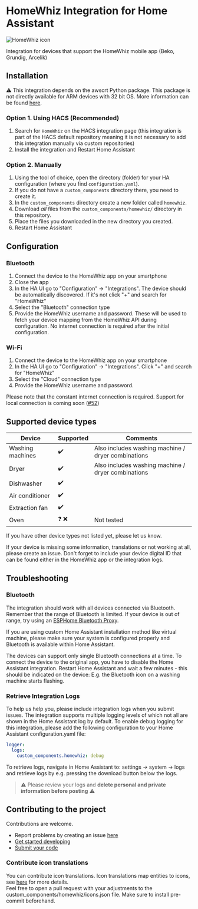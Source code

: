 # HomeWhiz Integration for Home Assistant

![HomeWhiz icon](./icons/icon.png)

Integration for devices that support the HomeWhiz mobile app (Beko, Grundig, Arcelik)

## Installation

⚠️ This integration depends on the awscrt Python package. This package is not directly available for ARM devices with 32 bit OS. More information can be found [here](https://github.com/home-assistant-HomeWhiz/home-assistant-HomeWhiz/issues/97).

### Option 1. Using HACS (Recommended)

1. Search for `HomeWhiz` on the HACS integration page (this integration is part of the HACS default repository meaning it is not necessary to add this integration manually via custom repositories)
2. Install the integration and Restart Home Assistant

### Option 2. Manually

1. Using the tool of choice, open the directory (folder) for your HA configuration (where you find `configuration.yaml`).
2. If you do not have a `custom_components` directory there, you need to create it.
3. In the `custom_components` directory create a new folder called `homewhiz`.
4. Download _all_ files from the `custom_components/homewhiz/` directory in this repository.
5. Place the files you downloaded in the new directory you created.
6. Restart Home Assistant

## Configuration

### Bluetooth

1. Connect the device to the HomeWhiz app on your smartphone
2. Close the app
3. In the HA UI go to "Configuration" -> "Integrations". The device should be automatically discovered. If it's not click "+" and search for "HomeWhiz"
4. Select the "Bluetooth" connection type
5. Provide the HomeWhiz username and password. These will be used to fetch your device mapping from the HomeWhiz API during configuration. No internet connection is required after the initial configuration.

### Wi-Fi

1. Connect the device to the HomeWhiz app on your smartphone
2. In the HA UI go to "Configuration" -> "Integrations". Click "+" and search for "HomeWhiz"
3. Select the "Cloud" connection type
4. Provide the HomeWhiz username and password.

Please note that the constant internet connection is required. Support for local connection is coming soon ([#52](https://github.com/rowysock/home-assistant-HomeWhiz/issues/52))

## Supported device types

| Device           | Supported          | Comments                                           |
| ---------------- | ------------------ | -------------------------------------------------- |
| Washing machines | :heavy_check_mark: | Also includes washing machine / dryer combinations |
| Dryer            | :heavy_check_mark: | Also includes washing machine / dryer combinations |
| Dishwasher       | :heavy_check_mark: |                                                    |
| Air conditioner  | :heavy_check_mark: |                                                    |
| Extraction fan   | :heavy_check_mark: |                                                    |
| Oven             | :question: :x:     | Not tested                                         |

If you have other device types not listed yet, please let us know.

If your device is missing some information, translations or not working at all, please create an issue.
Don't forget to include your device digital ID that can be found either in the HomeWhiz app or the integration logs.

## Troubleshooting

### Bluetooth
The integration should work with all devices connected via Bluetooth. Remember that the range of Bluetooth is limited. If your device is out of range, try using an [ESPHome Bluetooth Proxy](https://esphome.github.io/bluetooth-proxies/).

If you are using custom Home Assistant installation method like virtual machine, please make sure your system is configured properly and Bluetooth is available within Home Assistant.

The devices can support only single Bluetooth connections at a time.
To connect the device to the original app, you have to disable the Home Assistant integration. Restart Home Assistant and wait a few minutes - this should be indicated on the device: E.g. the Bluetooth icon on a washing machine starts flashing.

### Retrieve Integration Logs

To help us help you, please include integration logs when you submit issues. The integration supports multiple logging levels of which not all are shown in the Home Assistant log by default. To enable debug logging for this integration, please add the following configuration to your Home Assistant configuration.yaml file:
```yaml
logger:
  logs:
    custom_components.homewhiz: debug
```
To retrieve logs, navigate in Home Assistant to: settings -> system -> logs and retrieve logs by e.g. pressing the download button below the logs.
> :warning: Please review your logs and **delete personal and private information before posting** :warning:

## Contributing to the project

Contributions are welcome.
- Report problems by creating an issue [here](https://github.com/rowysock/home-assistant-HomeWhiz/issues)
- [Get started developing](./linux_dev.md)
- [Submit your code](https://github.com/rowysock/home-assistant-HomeWhiz/pulls)

### Contribute icon translations

You can contribute icon translations. Icon translations map entities to icons, see [here](https://developers.home-assistant.io/docs/core/entity/#icon-translations) for more details.  
Feel free to open a pull request with your adjustments to the custom_components/homewhiz/icons.json file. Make sure to install pre-commit beforehand.
